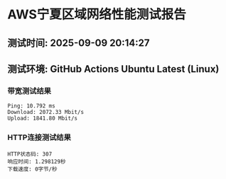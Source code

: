 # AWS宁夏区域网络性能测试报告
## 测试时间: 2025-09-09 20:14:27
## 测试环境: GitHub Actions Ubuntu Latest (Linux)

### 带宽测试结果
```
Ping: 10.792 ms
Download: 2072.33 Mbit/s
Upload: 1841.80 Mbit/s
```

### HTTP连接测试结果
```
HTTP状态码: 307
响应时间: 1.298129秒
下载速度: 0字节/秒
```

